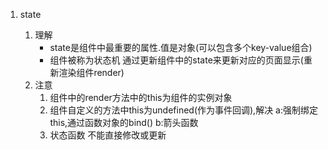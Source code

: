 1. state

    1. 理解
        - state是组件中最重要的属性.值是对象(可以包含多个key-value组合) 
        - 组件被称为状态机 通过更新组件中的state来更新对应的页面显示(重新渲染组件render)
    2. 注意
        1) 组件中的render方法中的this为组件的实例对象
        2) 组件自定义的方法中this为undefined(作为事件回调),解决
            a:强制绑定this,通过函数对象的bind()
            b:箭头函数
        3) 状态函数 不能直接修改或更新